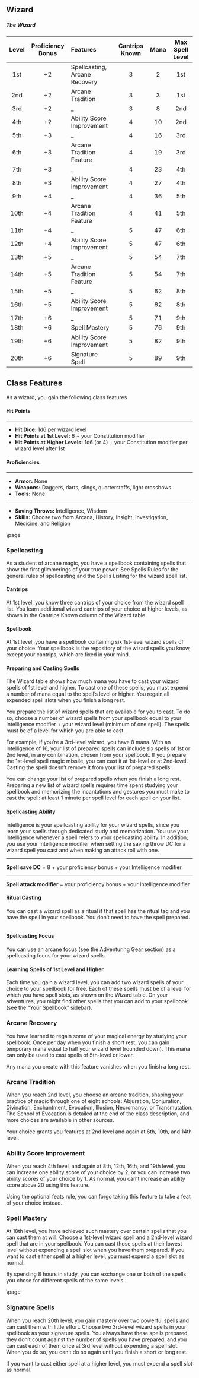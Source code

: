 ## Wizard

<div class='classTable wide'>

##### The Wizard
| Level | Proficiency Bonus | Features | Cantrips Known | Mana | Max Spell Level |
|:----:|:--:|:------------------------------|:-:|:--:|:---:|
|  1st | +2 | Spellcasting, Arcane Recovery | 3 |  2 | 1st |
|  2nd | +2 | Arcane Tradition              | 3 |  3 | 1st |
|  3rd | +2 | _                             | 3 |  8 | 2nd |
|  4th | +2 | Ability Score Improvement     | 4 | 10 | 2nd |
|  5th | +3 | _                             | 4 | 16 | 3rd |
|  6th | +3 | Arcane Tradition Feature      | 4 | 19 | 3rd |
|  7th | +3 | _                             | 4 | 23 | 4th |
|  8th | +3 | Ability Score Improvement     | 4 | 27 | 4th |
|  9th | +4 | _                             | 4 | 36 | 5th |
| 10th | +4 | Arcane Tradition Feature      | 4 | 41 | 5th |
| 11th | +4 | _                             | 5 | 47 | 6th |
| 12th | +4 | Ability Score Improvement     | 5 | 47 | 6th |
| 13th | +5 | _                             | 5 | 54 | 7th |
| 14th | +5 | Arcane Tradition Feature      | 5 | 54 | 7th |
| 15th | +5 | _                             | 5 | 62 | 8th |
| 16th | +5 | Ability Score Improvement     | 5 | 62 | 8th |
| 17th | +6 | _                             | 5 | 71 | 9th |
| 18th | +6 | Spell Mastery                 | 5 | 76 | 9th |
| 19th | +6 | Ability Score Improvement     | 5 | 82 | 9th |
| 20th | +6 | Signature Spell               | 5 | 89 | 9th |

</div>

## Class Features
As a wizard, you gain the following class features
#### Hit Points
___
- **Hit Dice:** 1d6 per wizard level
- **Hit Points at 1st Level:** 6 + your Constitution modifier
- **Hit Points at Higher Levels:** 1d6 (or 4) + your Constitution modifier per wizard level after 1st

#### Proficiencies
___
- **Armor:** None
- **Weapons:** Daggers, darts, slings, quarterstaffs, light crossbows
- **Tools:** None

___
- **Saving Throws:** Intelligence, Wisdom
- **Skills:** Choose two from Arcana, History, Insight, Investigation, Medicine, and Religion

\page

### Spellcasting
As a student of arcane magic, you have a spellbook containing spells that show the first glimmerings of your true power. See Spells Rules for the general rules of spellcasting and the Spells Listing for the wizard spell list.

#### Cantrips
At 1st level, you know three cantrips of your choice from the wizard spell list. You learn additional wizard cantrips of your choice at higher levels, as shown in the Cantrips Known column of the Wizard table.

#### Spellbook
At 1st level, you have a spellbook containing six 1st-level wizard spells of your choice. Your spellbook is the repository of the wizard spells you know, except your cantrips, which are fixed in your mind.

#### Preparing and Casting Spells
The Wizard table shows how much mana you have to cast your wizard spells of 1st level and higher. To cast one of these spells, you must expend a number of mana equal to the spell’s level or higher. You regain all expended spell slots when you finish a long rest.

You prepare the list of wizard spells that are available for you to cast. To do so, choose a number of wizard spells from your spellbook equal to your Intelligence modifier + your wizard level (minimum of one spell). The spells must be of a level for which you are able to cast.

For example, if you’re a 3rd-level wizard, you have 8 mana. With an Intelligence of 16, your list of prepared spells can include six spells of 1st or 2nd level, in any combination, chosen from your spellbook. If you prepare the 1st-level spell magic missile, you can cast it at 1st-level or at 2nd-level. Casting the spell doesn’t remove it from your list of prepared spells.

You can change your list of prepared spells when you finish a long rest. Preparing a new list of wizard spells requires time spent studying your spellbook and memorizing the incantations and gestures you must make to cast the spell: at least 1 minute per spell level for each spell on your list.

#### Spellcasting Ability
Intelligence is your spellcasting ability for your wizard spells, since you learn your spells through dedicated study and memorization. You use your Intelligence whenever a spell refers to your spellcasting ability. In addition, you use your Intelligence modifier when setting the saving throw DC for a wizard spell you cast and when making an attack roll with one.
___
**Spell save DC** = 8 + your proficiency bonus + your Intelligence modifier
___
**Spell attack modifier** = your proficiency bonus + your Intelligence modifier

#### Ritual Casting
You can cast a wizard spell as a ritual if that spell has the ritual tag and you have the spell in your spellbook. You don’t need to have the spell prepared.

```
```

#### Spellcasting Focus
You can use an arcane focus (see the Adventuring Gear section) as a spellcasting focus for your wizard spells.

#### Learning Spells of 1st Level and Higher
Each time you gain a wizard level, you can add two wizard spells of your choice to your spellbook for free. Each of these spells must be of a level for which you have spell slots, as shown on the Wizard table. On your adventures, you might find other spells that you can add to your spellbook (see the “Your Spellbook” sidebar).


### Arcane Recovery
You have learned to regain some of your magical energy by studying your spellbook. Once per day when you finish a short rest, you can gain temporary mana equal to half your wizard level (rounded down). This mana can only be used to cast spells of 5th-level or lower. 

Any mana you create with this feature vanishes when you finish a long rest. 


### Arcane Tradition
When you reach 2nd level, you choose an arcane tradition, shaping your practice of magic through one of eight schools: Abjuration, Conjuration, Divination, Enchantment, Evocation, Illusion, Necromancy, or Transmutation. The School of Evocation is detailed at the end of the class description, and more choices are available in other sources.

Your choice grants you features at 2nd level and again at 6th, 10th, and 14th level.


### Ability Score Improvement
When you reach 4th level, and again at 8th, 12th, 16th, and 19th level, you can increase one ability score of your choice by 2, or you can increase two ability scores of your choice by 1. As normal, you can’t increase an ability score above 20 using this feature.

Using the optional feats rule, you can forgo taking this feature to take a feat of your choice instead.


### Spell Mastery
At 18th level, you have achieved such mastery over certain spells that you can cast them at will. Choose a 1st-level wizard spell and a 2nd-level wizard spell that are in your spellbook. You can cast those spells at their lowest level without expending a spell slot when you have them prepared. If you want to cast either spell at a higher level, you must expend a spell slot as normal.

By spending 8 hours in study, you can exchange one or both of the spells you chose for different spells of the same levels.

\page

### Signature Spells
When you reach 20th level, you gain mastery over two powerful spells and can cast them with little effort. Choose two 3rd-level wizard spells in your spellbook as your signature spells. You always have these spells prepared, they don’t count against the number of spells you have prepared, and you can cast each of them once at 3rd level without expending a spell slot. When you do so, you can’t do so again until you finish a short or long rest.

If you want to cast either spell at a higher level, you must expend a spell slot as normal.
